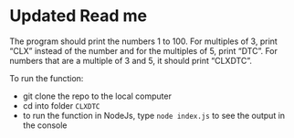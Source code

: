 # Updated Read me

The program should print the numbers 1 to 100. For multiples of 3, print “CLX” instead of the number and for the multiples of 5, print “DTC”. For numbers that are a multiple of 3 and 5, it should print “CLXDTC”.

To run the function:

* git clone the repo to the local computer
* cd into folder `CLXDTC`
* to run the function in NodeJs, type `node index.js` to see the output in the console
